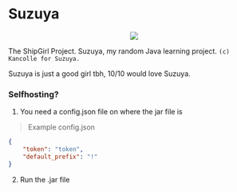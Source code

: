 # Suzuya
<p align="center">
  <img src="https://vignette.wikia.nocookie.net/kancolle/images/a/a0/Suzuya_Kai_Ni_Full_Damaged.png/revision/latest?cb=20180818123126">
</p>

The ShipGirl Project. Suzuya, my random Java learning project. ``(c) Kancolle for Suzuya.``

Suzuya is just a good girl tbh, 10/10 would love Suzuya.

### Selfhosting?
1. You need a config.json file on where the jar file is

> Example config.json
```json
{
    "token": "token",
    "default_prefix": "!"
}
```
2. Run the .jar file